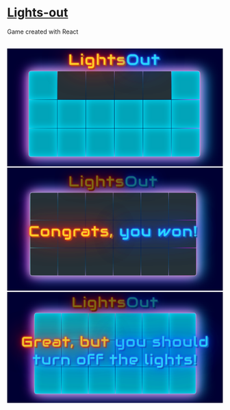 # [Lights-out](https://michal-w-dev.github.io/Lights-out/)
<p> Game created with React </p>
<br>
<img src="src/imgs/readme1.png" width="700px">
<img src="src/imgs/readme3.png" width="700px">
<img src="src/imgs/readme4.png" width="700px">
